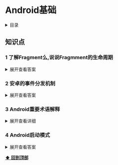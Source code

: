 # Android基础

<details>
<summary>目录</summary>  

## 内容目录  

- [1.了解Fragment么,说说Fragmment的生命周期](#1-了解fragment么,说说fragmment的生命周期)
- [2.安卓的事件分发机制](#2-安卓的事件分发机制)
- [3.Android重要术语解释](#3-android重要术语解释)
- [4.Android启动模式](#4-android启动模式)

</details>  

## 知识点

### 1 了解Fragment么,说说Fragmment的生命周期
<details>
<summary>展开查看答案</summary>  

一张图概括,详细请看博客链接[Fragment生命周期](http://pvphero.github.io/2018/03/13/20180313AndroidInterViewFragment/)  
![图片](https://dn-coding-net-production-pp.qbox.me/de6215bc-2e4d-43db-bc39-45526fe33a01.png)  
</details>  

### 2 安卓的事件分发机制
<details>
<summary>展开查看答案</summary>  

   - Android事件的基础知识：  
   所有的Touch事件都封装到MotionEvent里面
   事件处理包括三种情况，分别为：`传递—-dispatchTouchEvent()函数`、`拦截—-
   onInterceptTouchEvent()函数`、`消费—-onTouchEvent()函数`和`OnTouchListener`  
   事件类型分为`ACTION_DOWN`, `ACTION_UP`, `ACTION_MOVE`, `ACTION_POINTER_DOWN`,
   `ACTION_POINTER_UP`, `ACTION_CANCEL`等  
   每个事件都是以`ACTION_DOWN`开始`ACTION_UP`结束 
   
   - Android事件传递流程：
     1. 事件都是从`Activity.dispatchTouchEvent()`开始传递  
     2. 事件由父View传递给子View，ViewGroup可以通过`onInterceptTouchEvent()`方法对事件拦截，
     停止其向子view传递  
     3. 如果事件从上往下传递过程中一直没有被停止，且最底层子View没有消费事件，**事件会反向往上传递
     **,这时父View(ViewGroup)可以进行消费，如果还是没有被消费的话，最后会
     `Activityon.TouchEvent()`函数。  
     4. 如果View没有对ACTION_DOWN进行消费，之后的其他事件不会传递过来，也就是说ACTION_DOWN必须
     返回true，之后的事件才会传递进来OnTouchListener优先于onTouchEvent()对事件进行消费
     
 - 三张效果图辅助理解  
    **View不处理事件流程图（View没有消费事件)**  
    
    ![](https://ws4.sinaimg.cn/large/006tKfTcly1fpzlduduzzj31ga0y8jxd.jpg)  
    
    
    **View处理事件**
    
    ![](https://ws3.sinaimg.cn/large/006tKfTcly1fpzlek9w6cj31gs0xygrl.jpg)  
    
    
    **事件拦截**
      
    ![](https://ws1.sinaimg.cn/large/006tKfTcly1fpzlexpyxjj31ge0xkn31.jpg)  
    
    
    > [Android-三张图搞定Touch事件传递机制](http://hanhailong.com/2015/09/24/Android-三张图搞定Touch事件传递机制/)  
    
    </details>

### 3 Android重要术语解释

<details>
<summary>展开查看详细</summary>

* 1.ActivityManagerServices，简称AMS，服务端对象，负责系统中所有Activity的生命周期
* 2.ActivityThread，App的真正入口。当开启App之后，会调用main()开始运行，开启消息循环队列，这就是传说中的UI线程或者叫主线程。与ActivityManagerServices配合，一起完成Activity的管理工作
* 3.ApplicationThread，用来实现ActivityManagerService与ActivityThread之间的交互。在ActivityManagerService需要管理相关Application中的Activity的生命周期时，通过ApplicationThread的代理对象与ActivityThread通讯。
* 4.ApplicationThreadProxy，是ApplicationThread在服务器端的代理，负责和客户端的ApplicationThread通讯。AMS就是通过该代理与ActivityThread进行通信的。
* 5.Instrumentation，每一个应用程序只有一个Instrumentation对象，每个Activity内都有一个对该对象的引用。Instrumentation可以理解为应用进程的管家，ActivityThread要创建或暂停某个Activity时，都需要通过Instrumentation来进行具体的操作。
* 6.ActivityStack，Activity在AMS的栈管理，用来记录已经启动的Activity的先后关系，状态信息等。通过ActivityStack决定是否需要启动新的进程。
* 7.ActivityRecord，ActivityStack的管理对象，每个Activity在AMS对应一个ActivityRecord，来记录Activity的状态以及其他的管理信息。其实就是服务器端的Activity对象的映像。
* 8.TaskRecord，AMS抽象出来的一个“任务”的概念，是记录ActivityRecord的栈，一个“Task”包含若干个ActivityRecord。AMS用TaskRecord确保Activity启动和退出的顺序。如果你清楚Activity的4种launchMode，那么对这个概念应该不陌生。

</details>

### 4 Android启动模式

<details>
<summary>展开查看答案</summary>

1. standard:默认标准模式，每启动一个都会创建一个实例
2. singleTop：栈顶复用，如果在栈顶就调用onNewIntent复用，从onResume()开始
3. singleTask：栈内复用，本栈内只要用该类型Activity就会调到栈顶复用，从onResume()开始
4. singleInstance：单例模式，除了3中特性，系统会单独给该Activity创建一个栈

</details>




**[⬆ 回到顶部](#android基础)**